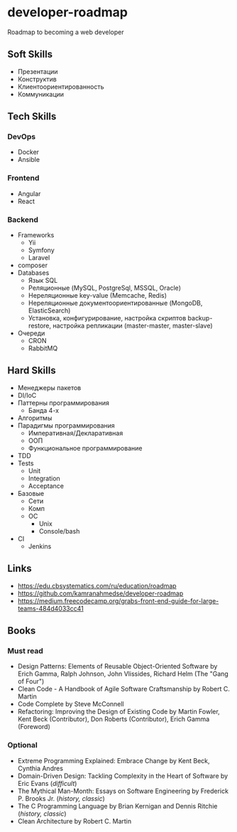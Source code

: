# developer-roadmap
Roadmap to becoming a web developer

## Soft Skills

* Презентации
* Конструктив
* Клиентоориентированность
* Коммуникации

## Tech Skills
### DevOps
* Docker
* Ansible

### Frontend
* Angular
* React 

### Backend
* Frameworks
  * Yii
  * Symfony
  * Laravel
* composer
* Databases
  * Язык SQL
  * Реляционные (MySQL, PostgreSql, MSSQL, Oracle)
  * Нереляционные key-value (Memcache, Redis)
  * Нереляционные документоориентированные (MongoDB, ElasticSearch)
  * Установка, конфигурирование, настройка скриптов backup-restore, настройка репликации (master-master, master-slave)
* Очереди
  * CRON
  * RabbitMQ

## Hard Skills
* Менеджеры пакетов
* DI/IoC
* Паттерны программирования
  * Банда 4-х
* Алгоритмы
* Парадигмы программирования
  * Императивная/Декларативная
  * ООП
  * Функциональное программирование
* TDD
* Tests
  * Unit
  * Integration
  * Acceptance
* Базовые
  * Сети
  * Комп
  * ОС
    * Unix
    * Console/bash
* CI
  * Jenkins

## Links
* https://edu.cbsystematics.com/ru/education/roadmap
* https://github.com/kamranahmedse/developer-roadmap
* https://medium.freecodecamp.org/grabs-front-end-guide-for-large-teams-484d4033cc41

## Books
### Must read
* Design Patterns: Elements of Reusable Object-Oriented Software by Erich Gamma, Ralph Johnson, John Vlissides, Richard Helm (The "Gang of Four")
* Clean Code - A Handbook of Agile Software Craftsmanship by Robert C. Martin
* Code Complete by Steve McConnell
* Refactoring: Improving the Design of Existing Code by Martin Fowler, Kent Beck (Contributor), Don Roberts (Contributor), Erich Gamma (Foreword)
### Optional
* Extreme Programming Explained: Embrace Change by Kent Beck, Cynthia Andres
* Domain-Driven Design: Tackling Complexity in the Heart of Software by Eric Evans (_difficult_)
* The Mythical Man-Month: Essays on Software Engineering by Frederick P. Brooks Jr. (_history, classic_)
* The C Programming Language by Brian Kernigan and Dennis Ritchie (_history, classic_)
* Clean Architecture by Robert C. Martin
